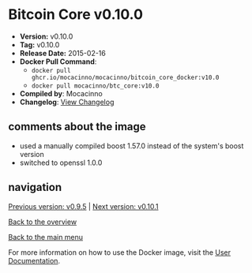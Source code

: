 # Bitcoin Core v0.10.0

- **Version:** v0.10.0
- **Tag:** v0.10.0
- **Release Date:** 2015-02-16
- **Docker Pull Command**:
  - `docker pull ghcr.io/mocacinno/mocacinno/bitcoin_core_docker:v10.0`
  - `docker pull mocacinno/btc_core:v10.0`
- **Compiled by**: Mocacinno
- **Changelog**: [View Changelog](https://github.com/bitcoin/bitcoin/blob/v0.10.0/doc/release-notes.md)

## comments about the image

- used a manually compiled boost 1.57.0 instead of the system's boost version
- switched to openssl 1.0.0

## navigation

[Previous version: v0.9.5](./v9.5.md) | [Next version: v0.10.1](./v10.1.md)

[Back to the overview](./Readme.md)

[Back to the main menu](../Readme.md)

For more information on how to use the Docker image, visit the [User Documentation](../userdocs/Readme.md).
